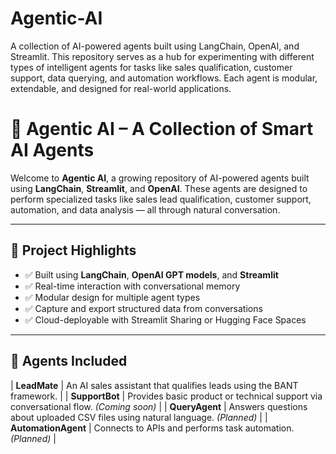 # Agentic-AI
A collection of AI-powered agents built using LangChain, OpenAI, and Streamlit. This repository serves as a hub for experimenting with different types of intelligent agents for tasks like sales qualification, customer support, data querying, and automation workflows. Each agent is modular, extendable, and designed for real-world applications.


# 🤖 Agentic AI – A Collection of Smart AI Agents

Welcome to **Agentic AI**, a growing repository of AI-powered agents built using **LangChain**, **Streamlit**, and **OpenAI**. These agents are designed to perform specialized tasks like sales lead qualification, customer support, automation, and data analysis — all through natural conversation.

---

## 🚀 Project Highlights

- ✅ Built using **LangChain**, **OpenAI GPT models**, and **Streamlit**
- ✅ Real-time interaction with conversational memory
- ✅ Modular design for multiple agent types
- ✅ Capture and export structured data from conversations
- ✅ Cloud-deployable with Streamlit Sharing or Hugging Face Spaces

---

## 🧠 Agents Included


| **LeadMate** | An AI sales assistant that qualifies leads using the BANT framework. |
| **SupportBot** | Provides basic product or technical support via conversational flow. *(Coming soon)* |
| **QueryAgent** | Answers questions about uploaded CSV files using natural language. *(Planned)* |
| **AutomationAgent** | Connects to APIs and performs task automation. *(Planned)* |

